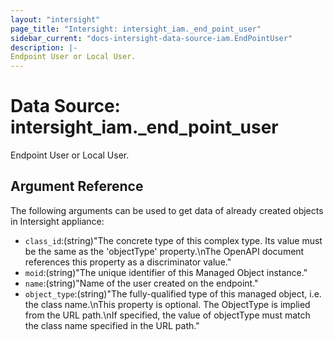 ```yaml
---
layout: "intersight"
page_title: "Intersight: intersight_iam._end_point_user"
sidebar_current: "docs-intersight-data-source-iam.EndPointUser"
description: |-
Endpoint User or Local User.
---
```


# Data Source: intersight_iam._end_point_user
Endpoint User or Local User.
## Argument Reference
The following arguments can be used to get data of already created objects in Intersight appliance:
* `class_id`:(string)"The concrete type of this complex type. Its value must be the same as the 'objectType' property.\nThe OpenAPI document references this property as a discriminator value."
* `moid`:(string)"The unique identifier of this Managed Object instance."
* `name`:(string)"Name of the user created on the endpoint."
* `object_type`:(string)"The fully-qualified type of this managed object, i.e. the class name.\nThis property is optional. The ObjectType is implied from the URL path.\nIf specified, the value of objectType must match the class name specified in the URL path."
